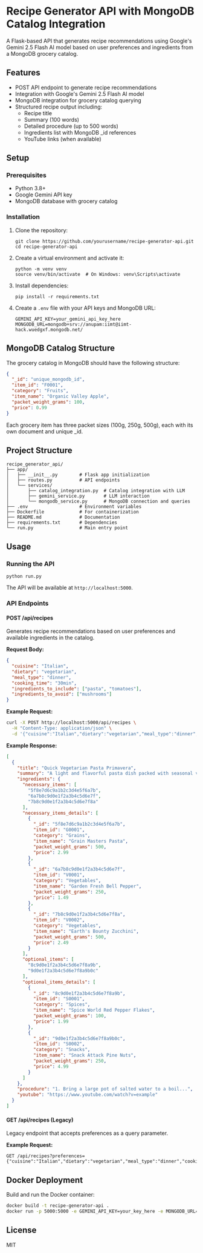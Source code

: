 # Recipe Generator API with MongoDB Catalog Integration

A Flask-based API that generates recipe recommendations using Google's Gemini 2.5 Flash AI model based on user preferences and ingredients from a MongoDB grocery catalog.

## Features

- POST API endpoint to generate recipe recommendations
- Integration with Google's Gemini 2.5 Flash AI model
- MongoDB integration for grocery catalog querying
- Structured recipe output including:
  - Recipe title
  - Summary (100 words)
  - Detailed procedure (up to 500 words)
  - Ingredients list with MongoDB _id references
  - YouTube links (when available)

## Setup

### Prerequisites

- Python 3.8+
- Google Gemini API key
- MongoDB database with grocery catalog

### Installation

1. Clone the repository:
   ```
   git clone https://github.com/yourusername/recipe-generator-api.git
   cd recipe-generator-api
   ```

2. Create a virtual environment and activate it:
   ```
   python -m venv venv
   source venv/bin/activate  # On Windows: venv\Scripts\activate
   ```

3. Install dependencies:
   ```
   pip install -r requirements.txt
   ```

4. Create a `.env` file with your API keys and MongoDB URL:
   ```
   GEMINI_API_KEY=your_gemini_api_key_here
   MONGODB_URL=mongodb+srv://anupam:iimt@iimt-hack.wuedgxf.mongodb.net/
   ```

## MongoDB Catalog Structure

The grocery catalog in MongoDB should have the following structure:

```json
{
  "_id": "unique_mongodb_id",
  "item_id": "F0001",
  "category": "Fruits",
  "item_name": "Organic Valley Apple",
  "packet_weight_grams": 100,
  "price": 0.99
}
```

Each grocery item has three packet sizes (100g, 250g, 500g), each with its own document and unique _id.

## Project Structure

```
recipe_generator_api/
├── app/
│   ├── __init__.py        # Flask app initialization
│   ├── routes.py          # API endpoints
│   └── services/
│       ├── catalog_integration.py  # Catalog integration with LLM
│       ├── gemini_service.py       # LLM interaction
│       └── mongodb_service.py      # MongoDB connection and queries
├── .env                   # Environment variables
├── Dockerfile             # For containerization
├── README.md              # Documentation
├── requirements.txt       # Dependencies
└── run.py                 # Main entry point
```

## Usage

### Running the API

```
python run.py
```

The API will be available at `http://localhost:5000`.

### API Endpoints

#### POST /api/recipes

Generates recipe recommendations based on user preferences and available ingredients in the catalog.

**Request Body:**

```json
{
  "cuisine": "Italian",
  "dietary": "vegetarian",
  "meal_type": "dinner",
  "cooking_time": "30min",
  "ingredients_to_include": ["pasta", "tomatoes"],
  "ingredients_to_avoid": ["mushrooms"]
}
```

**Example Request:**

```bash
curl -X POST http://localhost:5000/api/recipes \
  -H "Content-Type: application/json" \
  -d '{"cuisine":"Italian","dietary":"vegetarian","meal_type":"dinner","cooking_time":"30min"}'
```

**Example Response:**

```json
[
  {
    "title": "Quick Vegetarian Pasta Primavera",
    "summary": "A light and flavorful pasta dish packed with seasonal vegetables and herbs...",
    "ingredients": {
      "necessary_items": [
        "5f8e7d6c9a1b2c3d4e5f6a7b",
        "6a7b8c9d0e1f2a3b4c5d6e7f",
        "7b8c9d0e1f2a3b4c5d6e7f8a"
      ],
      "necessary_items_details": [
        {
          "_id": "5f8e7d6c9a1b2c3d4e5f6a7b",
          "item_id": "G0001",
          "category": "Grains",
          "item_name": "Grain Masters Pasta",
          "packet_weight_grams": 500,
          "price": 2.99
        },
        {
          "_id": "6a7b8c9d0e1f2a3b4c5d6e7f",
          "item_id": "V0001",
          "category": "Vegetables",
          "item_name": "Garden Fresh Bell Pepper",
          "packet_weight_grams": 250,
          "price": 1.49
        },
        {
          "_id": "7b8c9d0e1f2a3b4c5d6e7f8a",
          "item_id": "V0002",
          "category": "Vegetables",
          "item_name": "Earth's Bounty Zucchini",
          "packet_weight_grams": 500,
          "price": 2.49
        }
      ],
      "optional_items": [
        "8c9d0e1f2a3b4c5d6e7f8a9b",
        "9d0e1f2a3b4c5d6e7f8a9b0c"
      ],
      "optional_items_details": [
        {
          "_id": "8c9d0e1f2a3b4c5d6e7f8a9b",
          "item_id": "S0001",
          "category": "Spices",
          "item_name": "Spice World Red Pepper Flakes",
          "packet_weight_grams": 100,
          "price": 1.99
        },
        {
          "_id": "9d0e1f2a3b4c5d6e7f8a9b0c",
          "item_id": "S0002",
          "category": "Snacks",
          "item_name": "Snack Attack Pine Nuts",
          "packet_weight_grams": 250,
          "price": 4.99
        }
      ]
    },
    "procedure": "1. Bring a large pot of salted water to a boil...",
    "youtube": "https://www.youtube.com/watch?v=example"
  }
]
```

#### GET /api/recipes (Legacy)

Legacy endpoint that accepts preferences as a query parameter.

**Example Request:**

```
GET /api/recipes?preferences={"cuisine":"Italian","dietary":"vegetarian","meal_type":"dinner","cooking_time":"30min"}
```

## Docker Deployment

Build and run the Docker container:

```bash
docker build -t recipe-generator-api .
docker run -p 5000:5000 -e GEMINI_API_KEY=your_key_here -e MONGODB_URL=your_mongodb_url recipe-generator-api
```

## License

MIT

